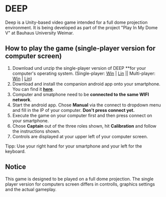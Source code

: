 # DEEP
Deep is a Unity-based video game intended for a full dome projection environment. It is being developed as part of the project "Play In My Dome V" at Bauhaus University Weimar.


## How to play the game (single-player version for computer screen) 

 1. Download und unzip the single-player version of DEEP **for your computer's operating system.
	(Single-player: [Win](https://github.com/chillpert/deep/releases/download/v1.0/DeepWindowsSP.rar) | [Lin](https://github.com/chillpert/deep/releases/download/v1.0/DeepLinuxSP.rar) || Multi-player: [Win](https://github.com/chillpert/deep/releases/download/v1.0/DeepWindowsMP.rar) | [Lin](https://github.com/chillpert/deep/releases/download/v1.0/DeepLinuxMP.rar))
 2. Download and install the companion android app onto your smartphone. You can find it **[here](https://github.com/chillpert/unity-phone-controller/releases/download/2.2.3/deep-phone-controller.apk)**.
 3. Computer and  smatphone need to be **connected to the same WIFI network**.
 4. Start the android app. Chose **Manual** via the connect to dropdown menu and fill in the IP of your computer. **Don't press connect yet.**
 5.  Execute the game on your computer first and then press connect on your smartphone.
 6. Chose **Captain** out of the three roles shown, hit **Calibration** and follow the instructions shown.
 8. Controls are displayed at your upper left of your computer screen.

Tipp: Use your right hand for your smartphone and your left for the keyboard. 


## Notice
This game is designed to be played on a full dome projection. The single player version for computers screen differs in controlls, graphics settings and the actual gameplay.
